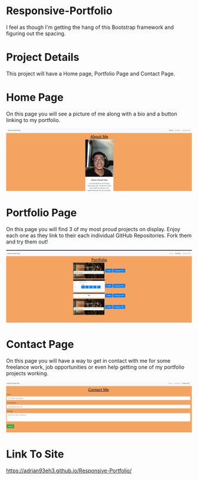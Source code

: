 # Responsive-Portfolio
I feel as though I'm getting the hang of this Bootstrap framework and figuring out the spacing.

# Project Details
This project will have a Home page, Portfolio Page and Contact Page.

# Home Page
On this page you will see a picture of me along with a bio and a button linking to my portfolio.

<img src="images\Home.png" alt="pic_of_home_page">

# Portfolio Page
On this page you will find 3 of my most proud projects on display. Enjoy each one as they link to their each individual GitHub Repositories. Fork them and try them out!

<img src="images\Portfolio.png" alt="pic_of_portfolio_page">


# Contact Page
On this page you will have a way to get in contact with me for some freelance work, job opportunities or even help getting one of my portfolio projects working.

<img src="images\Contact.png" alt="pic_of_contact_page">

# Link To Site

https://adrian93eh3.github.io/Responsive-Portfolio/

